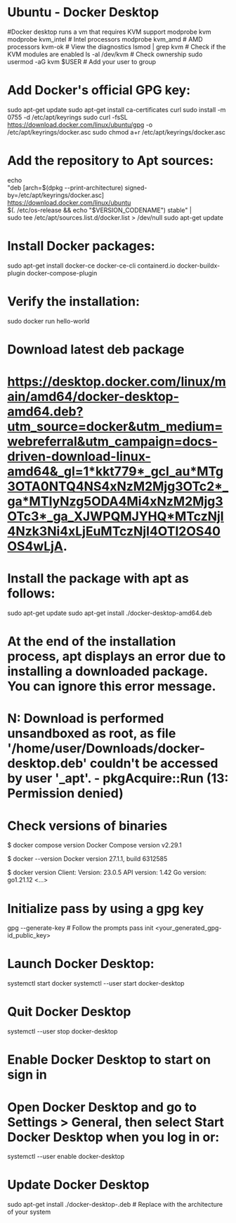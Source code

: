 # Ubuntu - Docker Desktop

#Docker desktop runs a vm that requires KVM support
modprobe kvm
modprobe kvm_intel  # Intel processors
modprobe kvm_amd    # AMD processors
kvm-ok              # View the diagnostics
lsmod | grep kvm    # Check if the KVM modules are enabled
ls -al /dev/kvm     # Check ownership
sudo usermod -aG kvm $USER # Add your user to group

# Add Docker's official GPG key:
sudo apt-get update
sudo apt-get install ca-certificates curl
sudo install -m 0755 -d /etc/apt/keyrings
sudo curl -fsSL https://download.docker.com/linux/ubuntu/gpg -o /etc/apt/keyrings/docker.asc
sudo chmod a+r /etc/apt/keyrings/docker.asc

# Add the repository to Apt sources:
echo \
  "deb [arch=$(dpkg --print-architecture) signed-by=/etc/apt/keyrings/docker.asc] https://download.docker.com/linux/ubuntu \
  $(. /etc/os-release && echo "$VERSION_CODENAME") stable" | \
  sudo tee /etc/apt/sources.list.d/docker.list > /dev/null
sudo apt-get update

# Install Docker packages:
sudo apt-get install docker-ce docker-ce-cli containerd.io docker-buildx-plugin docker-compose-plugin

# Verify the installation:
sudo docker run hello-world

# Download latest deb package
# https://desktop.docker.com/linux/main/amd64/docker-desktop-amd64.deb?utm_source=docker&utm_medium=webreferral&utm_campaign=docs-driven-download-linux-amd64&_gl=1*kkt779*_gcl_au*MTg3OTA0NTQ4NS4xNzM2Mjg3OTc2*_ga*MTIyNzg5ODA4Mi4xNzM2Mjg3OTc3*_ga_XJWPQMJYHQ*MTczNjI4Nzk3Ni4xLjEuMTczNjI4OTI2OS40OS4wLjA.

# Install the package with apt as follows:
sudo apt-get update
sudo apt-get install ./docker-desktop-amd64.deb
# At the end of the installation process, apt displays an error due to installing a downloaded package. You can ignore this error message.
# N: Download is performed unsandboxed as root, as file '/home/user/Downloads/docker-desktop.deb' couldn't be accessed by user '_apt'. - pkgAcquire::Run (13: Permission denied)

# Check versions of binaries
$ docker compose version
Docker Compose version v2.29.1

$ docker --version
Docker version 27.1.1, build 6312585

$ docker version
Client: 
 Version:           23.0.5
 API version:       1.42
 Go version:        go1.21.12
<...>

# Initialize pass by using a gpg key
gpg --generate-key # Follow the prompts
pass init <your_generated_gpg-id_public_key>

# Launch Docker Desktop:
systemctl start docker
systemctl --user start docker-desktop

# Quit Docker Desktop
systemctl --user stop docker-desktop

# Enable Docker Desktop to start on sign in
# Open Docker Desktop and go to Settings > General, then select Start Docker Desktop when you log in or:
systemctl --user enable docker-desktop

# Update Docker Desktop
sudo apt-get install ./docker-desktop-<arch>.deb # Replace <arch> with the architecture of your system
